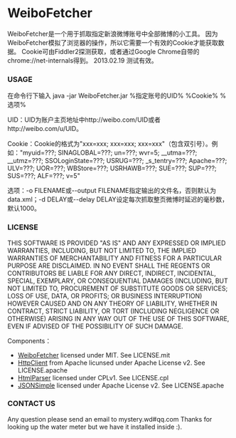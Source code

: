 WeiboFetcher
============

WeiboFetcher是一个用于抓取指定新浪微博账号中全部微博的小工具。
因为WeiboFetcher模拟了浏览器的操作，所以它需要一个有效的Cookie才能获取数据。
Cookie可由Fiddler2探测获取，或者通过Google Chrome自带的chrome://net-internals得到。
2013.02.19 测试有效。

### USAGE

在命令行下输入 java -jar WeiboFetcher.jar %指定账号的UID% %Cookie% %选项%

UID：UID为账户主页地址中http://weibo.com/UID或者http://weibo.com/u/UID。

Cookie：Cookie的格式为"xxx=xxx; xxx=xxx; xxx=xxx"（包含双引号）。例如："myuid=???; SINAGLOBAL=???; un=???; wvr=5; __utma=???; __utmz=???; SSOLoginState=???; USRUG=???; _s_tentry=???; Apache=???; ULV=???; UOR=???; WBStore=???; USRHAWB=???; SUE=???; SUP=???; SUS=???; ALF=???; v=5"

选项：-o FILENAME或--output FILENAME指定输出的文件名，否则默认为data.xml；-d DELAY或--delay DELAY设定每次抓取整页微博时延迟的毫秒数，默认1000。


### LICENSE

THIS SOFTWARE IS PROVIDED "AS IS" AND ANY EXPRESSED OR IMPLIED WARRANTIES, INCLUDING, BUT NOT LIMITED TO, 
THE IMPLIED WARRANTIES OF MERCHANTABILITY AND FITNESS FOR A PARTICULAR PURPOSE ARE DISCLAIMED. 
IN NO EVENT SHALL THE REGENTS OR CONTRIBUTORS BE LIABLE FOR ANY DIRECT, INDIRECT, INCIDENTAL, SPECIAL, EXEMPLARY, 
OR CONSEQUENTIAL DAMAGES (INCLUDING, BUT NOT LIMITED TO, PROCUREMENT OF SUBSTITUTE GOODS OR SERVICES; LOSS OF USE, 
DATA, OR PROFITS; OR BUSINESS INTERRUPTION) HOWEVER CAUSED AND ON ANY THEORY OF LIABILITY, WHETHER IN CONTRACT, 
STRICT LIABILITY, OR TORT (INCLUDING NEGLIGENCE OR OTHERWISE) ARISING IN ANY WAY OUT OF THE USE OF THIS SOFTWARE, 
EVEN IF ADVISED OF THE POSSIBILITY OF SUCH DAMAGE.

Components：
* [WeiboFetcher](http://github.com/skies457/weibo-fetcher/) licensed under MIT. See LICENSE.mit
* [HttpClient](http://hc.apache.org/httpcomponents-client-ga/) from Apache licunsed under Apache License v2. See LICENSE.apache
* [HtmlParser](http://htmlparser.sourceforge.net/) licensed under CPLv1. See LICENSE.cpl
* [JSONSimple](http://code.google.com/p/json-simple/) licensed under Apache License v2. See LICENSE.apache


### CONTACT US

Any question please send an email to mystery.wd#qq.com
Thanks for looking up the water meter but we have it installed inside :).
